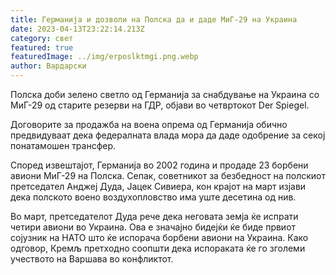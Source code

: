 ```yaml
---
title: Германија и дозволи на Полска да и даде МиГ-29 на Украина
date: 2023-04-13T23:22:14.213Z
category: свет
featured: true
featuredImage: ../img/erposlktmgi.png.webp
author: Вардарски
---
```


Полска доби зелено светло од Германија за снабдување на Украина со МиГ-29 од старите резерви на ГДР, објави во четвртокот Der Spiegel.

Договорите за продажба на воена опрема од Германија обично предвидуваат дека федералната влада мора да даде одобрение за секој понатамошен трансфер.

Според извештајот, Германија во 2002 година и продаде 23 борбени авиони МиГ-29 на Полска. Сепак, советникот за безбедност на полскиот претседател Анджеј Дуда, Јацек Сивиера, кон крајот на март изјави дека полското воено воздухопловство има уште десетина од нив.

Во март, претседателот Дуда рече дека неговата земја ќе испрати четири авиони во Украина. Ова е значајно бидејќи ќе биде првиот сојузник на НАТО што ќе испорача борбени авиони на Украина. Како одговор, Кремљ претходно соопшти дека испораката ќе го зголеми учеството на Варшава во конфликтот.
